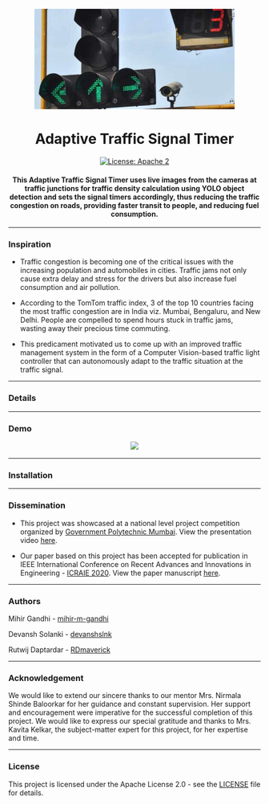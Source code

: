 <p align="center">
  <a href="" rel="noopener">
 <img height=200px src="./traffic-signal.jpg" alt="Traffic Signal Timer"></a>
</p>

<h1 align="center">Adaptive Traffic Signal Timer</h1>

<div align="center">

[![License: Apache 2](https://img.shields.io/badge/License-Apache-yellow.svg)](https://www.apache.org/licenses/LICENSE-2.0)

<h4>This Adaptive Traffic Signal Timer uses live images from the cameras at traffic junctions for traffic density calculation using YOLO object detection and sets the signal timers accordingly, thus reducing the traffic congestion on roads, providing faster transit to people, and reducing fuel consumption.</h4>

</div>

-----------------------------------------
### Inspiration

* Traffic congestion is becoming one of the critical issues with the increasing population and automobiles in cities. Traffic jams not only cause extra delay and stress for the drivers but also increase fuel consumption and air pollution. 

* According to the TomTom traffic index, 3 of the top 10 countries facing the most traffic congestion are in India viz. Mumbai, Bengaluru, and New Delhi.  People are compelled to spend hours stuck in traffic jams, wasting away their precious time commuting. 

* This predicament motivated us to come up with an improved traffic management system in the form of a Computer Vision-based traffic light controller that can autonomously adapt to the traffic situation at the traffic signal. 

------------------------------------------
### Details


------------------------------------------
### Demo
<p align="center">
    <img src="./Demo.gif">
</p>


------------------------------------------
### Installation



------------------------------------------
### Dissemination

* This project was showcased at a national level project competition organized by [Government Polytechnic Mumbai](http://www.gpmumbai.ac.in/). View the presentation video [here](https://youtu.be/OssY5pzOyo0).

* Our paper based on this project has been accepted for publication in IEEE International Conference on Recent Advances and Innovations in Engineering - [ICRAIE 2020](http://www.icraie.poornima.org/). View the paper manuscript [here](https://drive.google.com/file/d/164j58YuMQMCqxh2Nld3oxoxCQxBsczKp/view?usp=sharing).

------------------------------------------
### Authors

Mihir Gandhi - [mihir-m-gandhi](https://github.com/mihir-m-gandhi)

Devansh Solanki - [devanshslnk](https://github.com/devanshslnk/)

Rutwij Daptardar - [RDmaverick](https://github.com/RDmaverick)

------------------------------------------
### Acknowledgement

We would like to extend our sincere thanks to our mentor Mrs. Nirmala Shinde Baloorkar for her guidance and constant supervision. Her support and encouragement were imperative for the successful completion of this project. We would like to express our special gratitude and thanks to Mrs. Kavita Kelkar, the subject-matter expert for this project, for her expertise and time.

------------------------------------------
### License
This project is licensed under the Apache License 2.0 - see the [LICENSE](./LICENSE) file for details.
